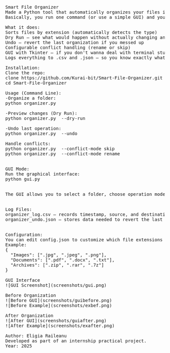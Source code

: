 <pre>
Smart File Organizer
Made a Python tool that automatically organizes your files into folders like Images, Documents, Archives, etc.
Basically, you run one command (or use a simple GUI) and your files are sorted.

What it does:
Sorts files by extension (automatically detects the type)
Dry Run — see what would happen without actually changing anything
Undo — revert the last organization if you messed up
Configurable conflict handling (rename or skip)
GUI with Tkinter — if you don't wanna deal with terminal stuff
Logs everything to .csv and .json — so you know exactly what got moved

Installation:
Clone the repo:
clone https://github.com/Kurai-bit/Smart-File-Organizer.git
cd Smart-File-Organizer

Usage (Command Line):
-Organize a folder:
python organizer.py <path_to_folder>

-Preview changes (Dry Run):
python organizer.py <path_to_folder> --dry-run

-Undo last operation:
python organizer.py <path_to_folder> --undo

Handle conflicts:
python organizer.py <path_to_folder> --conflict-mode skip
python organizer.py <path_to_folder> --conflict-mode rename


GUI Mode:
Run the graphical interface:
python gui.py


The GUI allows you to select a folder, choose operation mode (Normal / Dry Run / Undo), run organization visually and view logs in real time.


Log Files:
organizer_log.csv — records timestamp, source, and destination for each move
organizer_undo.json — stores data needed to revert the last operation


Configuration:
You can edit config.json to customize which file extensions belong to each category.
Example:
{
  "Images": [".jpg", ".jpeg", ".png"],
  "Documents": [".pdf", ".docx", ".txt"],
  "Archives": [".zip", ".rar", ".7z"]
}

GUI Interface
![GUI Screenshot](screenshots/gui.png)

Before Organization
![Before GUI](screenshots/guibefore.png)
![Before Example](screenshots/exbef.png)

After Organization
![After GUI](screenshots/guiafter.png)
![After Example](screenshots/exafter.png)

Author: Eligia Raileanu
Developed as part of an internship practical project.
Year: 2025
</pre>
